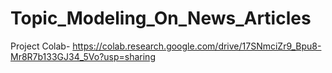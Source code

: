 # Topic_Modeling_On_News_Articles

Project Colab- https://colab.research.google.com/drive/17SNmciZr9_Bpu8-Mr8R7b133GJ34_5Vo?usp=sharing
